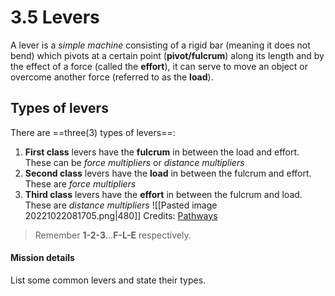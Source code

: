 # 3.5 Levers
A lever is a *simple machine* consisting of a rigid bar (meaning it does not bend) which pivots at a certain point (**pivot/fulcrum**) along its length and by the effect of a force (called the **effort**), it can serve to move an object or overcome another force (referred to as the **load**). 

## Types of levers
There are ==three(3) types of levers==:
1. **First class** levers have the **fulcrum** in between the load and effort. These can be *force multipliers* or *distance multipliers*
2. **Second class** levers have the **load** in between the fulcrum and effort. These are *force multipliers*
3. **Third class** levers have the **effort** in between the fulcrum and load. These are *distance multipliers*
![[Pasted image 20221022081705.png|480]]
Credits: [Pathways](https://www.pathwayz.org/Tree/Plain/LEVERS)

>Remember **1-2-3**...**F-L-E** respectively.

#### Mission details
List some common levers and state their types.
